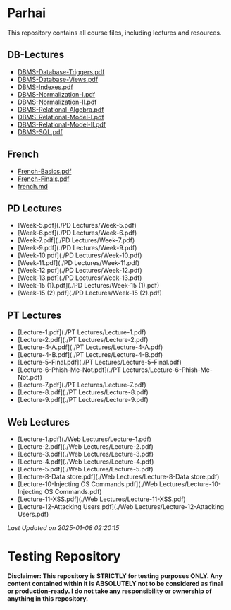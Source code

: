 # Parhai

This repository contains all course files, including lectures and resources.

## DB-Lectures

- [DBMS-Database-Triggers.pdf](./DB-Lectures/DBMS-Database-Triggers.pdf)
- [DBMS-Database-Views.pdf](./DB-Lectures/DBMS-Database-Views.pdf)
- [DBMS-Indexes.pdf](./DB-Lectures/DBMS-Indexes.pdf)
- [DBMS-Normalization-I.pdf](./DB-Lectures/DBMS-Normalization-I.pdf)
- [DBMS-Normalization-II.pdf](./DB-Lectures/DBMS-Normalization-II.pdf)
- [DBMS-Relational-Algebra.pdf](./DB-Lectures/DBMS-Relational-Algebra.pdf)
- [DBMS-Relational-Model-I.pdf](./DB-Lectures/DBMS-Relational-Model-I.pdf)
- [DBMS-Relational-Model-II.pdf](./DB-Lectures/DBMS-Relational-Model-II.pdf)
- [DBMS-SQL.pdf](./DB-Lectures/DBMS-SQL.pdf)

## French

- [French-Basics.pdf](./French/French-Basics.pdf)
- [French-Finals.pdf](./French/French-Finals.pdf)
- [french.md](./French/french.md)

## PD Lectures

- [Week-5.pdf](./PD Lectures/Week-5.pdf)
- [Week-6.pdf](./PD Lectures/Week-6.pdf)
- [Week-7.pdf](./PD Lectures/Week-7.pdf)
- [Week-9.pdf](./PD Lectures/Week-9.pdf)
- [Week-10.pdf](./PD Lectures/Week-10.pdf)
- [Week-11.pdf](./PD Lectures/Week-11.pdf)
- [Week-12.pdf](./PD Lectures/Week-12.pdf)
- [Week-13.pdf](./PD Lectures/Week-13.pdf)
- [Week-15 (1).pdf](./PD Lectures/Week-15 (1).pdf)
- [Week-15 (2).pdf](./PD Lectures/Week-15 (2).pdf)

## PT Lectures

- [Lecture-1.pdf](./PT Lectures/Lecture-1.pdf)
- [Lecture-2.pdf](./PT Lectures/Lecture-2.pdf)
- [Lecture-4-A.pdf](./PT Lectures/Lecture-4-A.pdf)
- [Lecture-4-B.pdf](./PT Lectures/Lecture-4-B.pdf)
- [Lecture-5-Final.pdf](./PT Lectures/Lecture-5-Final.pdf)
- [Lecture-6-Phish-Me-Not.pdf](./PT Lectures/Lecture-6-Phish-Me-Not.pdf)
- [Lecture-7.pdf](./PT Lectures/Lecture-7.pdf)
- [Lecture-8.pdf](./PT Lectures/Lecture-8.pdf)
- [Lecture-9.pdf](./PT Lectures/Lecture-9.pdf)

## Web Lectures

- [Lecture-1.pdf](./Web Lectures/Lecture-1.pdf)
- [Lecture-2.pdf](./Web Lectures/Lecture-2.pdf)
- [Lecture-3.pdf](./Web Lectures/Lecture-3.pdf)
- [Lecture-4.pdf](./Web Lectures/Lecture-4.pdf)
- [Lecture-5.pdf](./Web Lectures/Lecture-5.pdf)
- [Lecture-8-Data store.pdf](./Web Lectures/Lecture-8-Data store.pdf)
- [Lecture-10-Injecting OS Commands.pdf](./Web Lectures/Lecture-10-Injecting OS Commands.pdf)
- [Lecture-11-XSS.pdf](./Web Lectures/Lecture-11-XSS.pdf)
- [Lecture-12-Attacking Users.pdf](./Web Lectures/Lecture-12-Attacking Users.pdf)

_Last Updated on 2025-01-08 02:20:15_

# Testing Repository

**Disclaimer: This repository is STRICTLY for testing purposes ONLY. Any content contained within it is ABSOLUTELY not to be considered as final or production-ready. I do not take any responsibility or ownership of anything in this repository.**

<!-- <br>
<p align="center">

  <img src="./jaun.png" alt="jaun">
</p> -->
